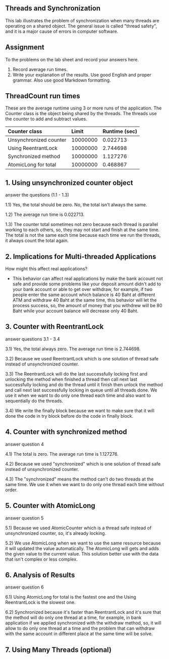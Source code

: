 ## Threads and Synchronization

This lab illustrates the problem of synchronization when many threads are operating on a shared object.  The general issue is called "thread safety", and it is a major cause of errors in computer software.

## Assignment

To the problems on the lab sheet and record your answers here.

1. Record average run times.
2. Write your explanation of the results.  Use good English and proper grammar.  Also use good Markdown formatting.

## ThreadCount run times

These are the average runtime using 3 or more runs of the application.
The Counter class is the object being shared by the threads.
The threads use the counter to add and subtract values.

| Counter class           | Limit              | Runtime (sec)   |
|:------------------------|:-------------------|-----------------|
| Unsynchronized counter  | 10000000           | 0.022713        |
| Using ReentrantLock     | 10000000           | 2.744698        |
| Synchronized method     | 10000000           | 1.127276        |
| AtomicLong for total    | 10000000           | 0.468867        |

## 1. Using unsynchronized counter object

answer the questions (1.1 - 1.3)

1.1) Yes, the total should be zero. No, the total isn't always the same.

1.2) The average run time is 0.022713.

1.3) The counter total sometimes not zero because each thread is parallel working to each others, so, they may not start and finish at the same time.
	 The total is not the same each time because each time we run the threads, it always count the total again.

## 2. Implications for Multi-threaded Applications

How might this affect real applications?

- This behavior can affect real applications by make the bank account not safe and provide some problems like your deposit amount didn't add to your bank account or able to get over withdraw, for example, if two people enter the same account which balance is 40 Baht at different ATM and withdraw 40 Baht at the same time, this behavior will let the process success, so, the amount of money that you withdrew will be 80 Baht while your account balance will decrease only 40 Baht.

## 3. Counter with ReentrantLock

answer questions 3.1 - 3.4

3.1) Yes, the total always zero. The average run time is 2.744698.

3.2) Because we used ReentrantLock which is one solution of thread safe instead of unsynchronized counter.

3.3) The ReentrantLock will do the last successfully locking first and unlocking the method when finished a thread then call next last successfully locking and do the thread until it finish then unlock the method and call next last successfully locking in queue until all threads done. We use it when we want to do only one thread each time and also want to sequentially do the threads.

3.4) We write the finally block because we want to make sure that it will done the code in try block before do the code in finally block.

## 4. Counter with synchronized method

answer question 4

4.1) The total is zero. The average run time is 1.127276.

4.2) Because we used "synchronized" which is one solution of thread safe instead of unsynchronized counter.

4.3) The "synchronized" means the method can't do two threads at the same time. We use it when we want to do only one thread each time without order.

## 5. Counter with AtomicLong

answer question 5

5.1) Because we used AtomicCounter which is a thread safe instead of unsynchronized counter, so, it's already locking.

5.2) We use AtomicLong when we want to use the same resource because it will updated the value automatically. The AtomicLong will gets and adds the given value to the current value. This solution better use with the data that isn't complex or less complex.

## 6. Analysis of Results

answer question 6

6.1) Using AtomicLong for total is the fastest one and the Using ReentrantLock is the slowest one.

6.2) Synchronized because it's faster than ReentrantLock and it's sure that the method will do only one thread at a time, for example, in bank application if we applied synchronized with the withdraw method, so, it will allow to do only one thread at a time and the problem that can withdraw with the same account in different place at the same time will be solve.

## 7. Using Many Threads (optional)

